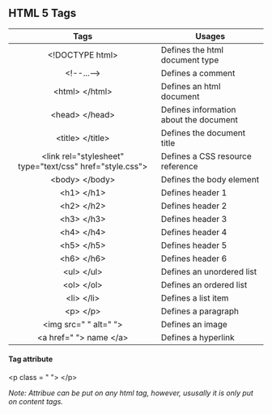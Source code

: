 ## HTML 5 Tags

|Tags|Usages|
|:-----:|--------|
|\<!DOCTYPE html>| Defines the html document type |
|\<!--...--> | Defines a comment|
|\<html> \</html>| Defines an html document |
|\<head> \</head>| Defines information about the document|
|\<title> \</title> | Defines the document title|
|\<link rel="stylesheet" type="text/css" href="style.css">|Defines a CSS resource reference|
|\<body> \</body>| Defines the body element |
|\<h1> \</h1> | Defines header 1|
|\<h2> \</h2> | Defines header 2|
|\<h3> \</h3> | Defines header 3|
|\<h4> \</h4> | Defines header 4|
|\<h5> \</h5> | Defines header 5|
|\<h6> \</h6> | Defines header 6|
|\<ul> \</ul>| Defines an unordered list|
|\<ol> \</ol> | Defines an ordered list|
|\<li> \</li> | Defines a list item|
|\<p> \</p>| Defines a paragraph|
|\<img src=" " alt=" ">| Defines an image|
|\<a href=" "> name \</a> |Defines a hyperlink|

#### Tag attribute
\<p class = " "> \</p>

*Note: Attribue can be put on any html tag, however, ususally it is only put on content tags.*
